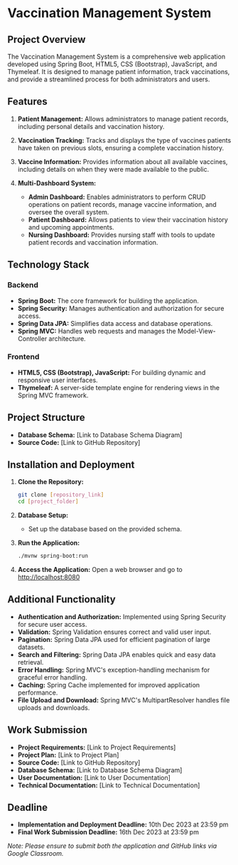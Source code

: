# Vaccination Management System

## Project Overview

The Vaccination Management System is a comprehensive web application developed using Spring Boot, HTML5, CSS (Bootstrap), JavaScript, and Thymeleaf. It is designed to manage patient information, track vaccinations, and provide a streamlined process for both administrators and users.

## Features

1. **Patient Management:** Allows administrators to manage patient records, including personal details and vaccination history.

2. **Vaccination Tracking:** Tracks and displays the type of vaccines patients have taken on previous slots, ensuring a complete vaccination history.

3. **Vaccine Information:** Provides information about all available vaccines, including details on when they were made available to the public.

4. **Multi-Dashboard System:**
   - **Admin Dashboard:** Enables administrators to perform CRUD operations on patient records, manage vaccine information, and oversee the overall system.
   - **Patient Dashboard:** Allows patients to view their vaccination history and upcoming appointments.
   - **Nursing Dashboard:** Provides nursing staff with tools to update patient records and vaccination information.

## Technology Stack

### Backend

- **Spring Boot:** The core framework for building the application.
- **Spring Security:** Manages authentication and authorization for secure access.
- **Spring Data JPA:** Simplifies data access and database operations.
- **Spring MVC:** Handles web requests and manages the Model-View-Controller architecture.

### Frontend

- **HTML5, CSS (Bootstrap), JavaScript:** For building dynamic and responsive user interfaces.
- **Thymeleaf:** A server-side template engine for rendering views in the Spring MVC framework.

## Project Structure

- **Database Schema:** [Link to Database Schema Diagram]
- **Source Code:** [Link to GitHub Repository]

## Installation and Deployment

1. **Clone the Repository:**
   ```bash
   git clone [repository_link]
   cd [project_folder]
   ```

2. **Database Setup:**
   - Set up the database based on the provided schema.

3. **Run the Application:**
   ```bash
   ./mvnw spring-boot:run
   ```

4. **Access the Application:**
   Open a web browser and go to [http://localhost:8080](http://localhost:8080)

## Additional Functionality

- **Authentication and Authorization:** Implemented using Spring Security for secure user access.
- **Validation:** Spring Validation ensures correct and valid user input.
- **Pagination:** Spring Data JPA used for efficient pagination of large datasets.
- **Search and Filtering:** Spring Data JPA enables quick and easy data retrieval.
- **Error Handling:** Spring MVC's exception-handling mechanism for graceful error handling.
- **Caching:** Spring Cache implemented for improved application performance.
- **File Upload and Download:** Spring MVC's MultipartResolver handles file uploads and downloads.

## Work Submission

- **Project Requirements:** [Link to Project Requirements]
- **Project Plan:** [Link to Project Plan]
- **Source Code:** [Link to GitHub Repository]
- **Database Schema:** [Link to Database Schema Diagram]
- **User Documentation:** [Link to User Documentation]
- **Technical Documentation:** [Link to Technical Documentation]

## Deadline

- **Implementation and Deployment Deadline:** 10th Dec 2023 at 23:59 pm
- **Final Work Submission Deadline:** 16th Dec 2023 at 23:59 pm

*Note: Please ensure to submit both the application and GitHub links via Google Classroom.*

